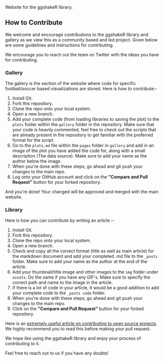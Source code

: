 Website for the ggshakeR library.

## How to Contribute

We welcome and encourage contributions to the ggshakeR library and gallery as we view this as a community based and led project. Given below are some guidelines and instructions for contributing. 

We encourage you to reach out the team on Twitter with the ideas you have for contributing.

### Gallery

The gallery is the section of the website where code for specific football/soccer based visualizations are stored. Here is how to contribute:-

1. Install Git.
2. Fork this repository. 
3. Clone the repo onto your local system. 
4. Open a new branch.
5. Add your complete code (from loading libraries to saving the plot) to the `plots` folder within the `gallery` folder in the repository. Make sure that your code is heavily commented, feel free to check out the scripts that are already present in the repository to get familiar with the preferred format for the script.    
6. Go to the `plots.md` file within the `pages` folder in `gallery` and add in an image of the plot you have added the code for, along with a small description (The data source). Make sure to add your name as the author below the image.
7. When you're done with these steps, go ahead and git push your changes to the main repo.
8. Log onto your GitHub account and click on the **"Compare and Pull Request"** button for your forked repository. 

And you're done! Your changed will be approved and merged with the main website.

### Library

Here is how you can contribute by writing an article :-

1. Install Git.
2. Fork this repository. 
3. Clone the repo onto your local system. 
4. Open a new branch.
5. Check and copy all the correct format (title as well as main article) for the markdown document and add your completed *.md* file to the `_posts` folder. Make sure to add your name as the author at the end of the article. 
6. Add your thumbnail/title image and other images to the `img` folder under `assets`. Do the same if you have any GIF's. Make sure to specify the correct path and name to the image in the article. 
7. If there is a lot of code in your article, It would be a good addition to add your complete code to the `_posts code` folder.
8. When you're done with these steps, go ahead and git push your changes to the main repo.
9. Click on the **"Compare and Pull Request"** button for your forked repository.

Here is an [extremely useful article on contributing to open source projects](https://www.freecodecamp.org/news/how-to-contribute-to-open-source-projects-beginners-guide/). We highly recommend you to read this before making your pull request.

We hope like using the ggshakeR library and enjoy your process of contributing to it. 

Feel free to reach out to us if you have any doubts!
